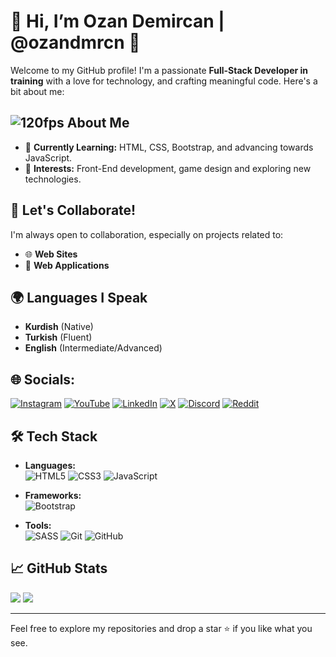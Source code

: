 # 👋 Hi, I’m Ozan Demircan | @ozandmrcn  🚀

Welcome to my GitHub profile! I'm a passionate **Full-Stack Developer in training** with a love for technology, and crafting meaningful code. Here's a bit about me:  

## ![120fps](https://github.com/user-attachments/assets/83977528-74ff-4aa8-8894-4279bc0c9cd2) About Me   
- 🌱 **Currently Learning:** HTML, CSS, Bootstrap, and advancing towards JavaScript.  
- 👀 **Interests:** Front-End development, game design and exploring new technologies.    

## 💬 Let's Collaborate!  
I'm always open to collaboration, especially on projects related to:  
- 🌐 **Web Sites**
- 📱 **Web Applications**   

## 🌍 Languages I Speak  
- **Kurdish** (Native)  
- **Turkish** (Fluent)  
- **English** (Intermediate/Advanced)

## 🌐 Socials:
[![Instagram](https://img.shields.io/badge/Instagram-%23E4405F.svg?logo=Instagram&logoColor=white)](https://instagram.com/ozan_dmrcn) [![YouTube](https://img.shields.io/badge/YouTube-%23FF0000.svg?logo=YouTube&logoColor=white)](https://youtube.com/@mr.mercury4714) [![LinkedIn](https://img.shields.io/badge/LinkedIn-%230077B5.svg?logo=linkedin&logoColor=white)](https://linkedin.com/in/ozandemircan47) [![X](https://img.shields.io/badge/X-black.svg?logo=X&logoColor=white)](https://x.com/@ozandmrcn) [![Discord](https://img.shields.io/badge/Discord-%237289DA.svg?logo=discord&logoColor=white)](https://discord.gg/4QaCDpvRCD) [![Reddit](https://img.shields.io/badge/Reddit-%23FF4500.svg?logo=Reddit&logoColor=white)](https://reddit.com/user/Latter_Hunter9899)

## 🛠️ Tech Stack

- **Languages:**  
  ![HTML5](https://img.shields.io/badge/html5-%23E34F26.svg?style=for-the-badge&logo=html5&logoColor=white)
  ![CSS3](https://img.shields.io/badge/css3-%231572B6.svg?style=for-the-badge&logo=css3&logoColor=white)
  ![JavaScript](https://img.shields.io/badge/javascript-%23323330.svg?style=for-the-badge&logo=javascript&logoColor=%23F7DF1E)


- **Frameworks:**  
  ![Bootstrap](https://img.shields.io/badge/bootstrap-%238511FA.svg?style=for-the-badge&logo=bootstrap&logoColor=white)

- **Tools:**  
  ![SASS](https://img.shields.io/badge/SASS-hotpink.svg?style=for-the-badge&logo=SASS&logoColor=white)
  ![Git](https://img.shields.io/badge/git-%23F05033.svg?style=for-the-badge&logo=git&logoColor=white)
  ![GitHub](https://img.shields.io/badge/github-%23121011.svg?style=for-the-badge&logo=github&logoColor=white)


## 📈 GitHub Stats

![](https://github-readme-stats.vercel.app/api?username=ozandmrcn&theme=dark&hide_border=false&include_all_commits=false&count_private=false)
![](https://github-readme-stats.vercel.app/api/top-langs/?username=ozandmrcn&theme=dark&hide_border=false&include_all_commits=false&count_private=false&layout=compact)

---

Feel free to explore my repositories and drop a star ⭐ if you like what you see.
